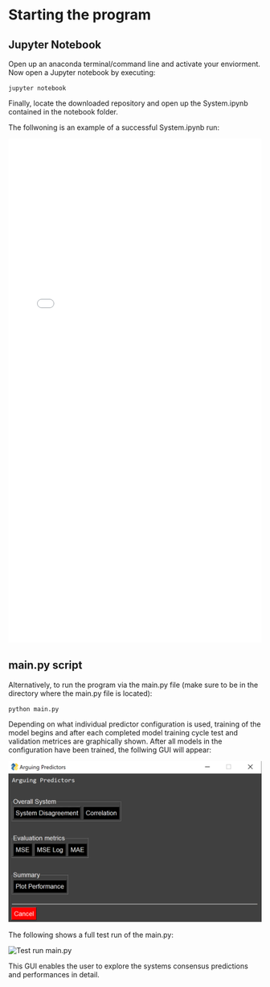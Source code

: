 # Starting the program

## Jupyter Notebook
Open up an anaconda terminal/command line and activate your enviorment. Now open a Jupyter notebook by executing: 
```shell
jupyter notebook
```
Finally, locate the downloaded repository and open up the System.ipynb contained in the notebook folder. 

The follwoning is an example of a successful System.ipynb run:


<embed src="/resources/ExampleSystem.pdf" type="application/pdf" width="100%" height="1000px">


## main.py script
Alternatively, to run the program via the main.py file (make sure to be in the directory where the main.py file is located):
```shell
python main.py
```
Depending on what individual predictor configuration is used, training of the model begins and after each completed model training cycle test and validation metrices are graphically shown. After all models in the configuration have been trained, the follwing GUI will appear:

![GUI menu main.py](resources/gui.png)

The following shows a full test run of the main.py:


![Test run main.py](resources/ExampleMain.gif)

This GUI enables the user to explore the systems consensus predictions and performances in detail.

